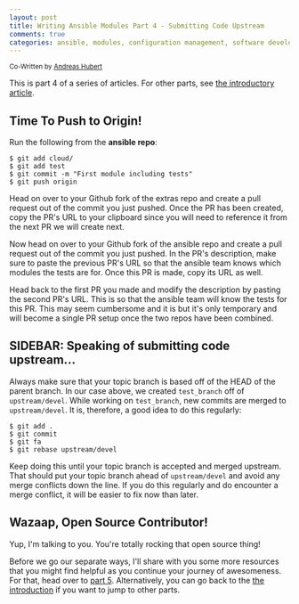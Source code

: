 ```yaml
---
layout: post
title: Writing Ansible Modules Part 4 - Submitting Code Upstream
comments: true
categories: ansible, modules, configuration management, software development, automated testing, code coverage, agile, tdd, bdd
---
```

<sup>Co-Written by [Andreas Hubert](https://www.linkedin.com/in/peshay/)</sup>

This is part 4 of a series of articles. For other parts, see
[the introductory article](/2016/06/writing-ansible-modules-with-tests.html).


## Time To Push to Origin!

Run the following from the **ansible repo**:

    $ git add cloud/
    $ git add test    
    $ git commit -m "First module including tests"
    $ git push origin

Head on over to your Github fork of the extras repo and create a pull request
out of the commit you just pushed. Once the PR has been created, copy the PR's
URL to your clipboard since you will need to reference it from the next PR we
will create next.

Now head on over to your Github fork of the ansible repo and create a pull
request out of the commit you just pushed. In the PR's description, make sure
to paste the previous PR's URL so that the ansible team knows which modules
the tests are for. Once this PR is made, copy its URL as well.

Head back to the first PR you made and modify the description by pasting the
second PR's URL. This is so that the ansible team will know the tests for this
PR. This may seem cumbersome and it is but it's only temporary and will become
a single PR setup once the two repos have been combined.


## SIDEBAR: Speaking of submitting code upstream...

Always make sure that your topic branch is based off of the HEAD
of the parent branch. In our case above, we created `test_branch` off
of `upstream/devel`. While working on `test_branch`, new commits are
merged to `upstream/devel`. It is, therefore, a good idea to do this
regularly:

    $ git add .
    $ git commit
    $ git fa
    $ git rebase upstream/devel

Keep doing this until your topic branch is accepted and merged
upstream. That should put your topic branch ahead of `upstream/devel`
and avoid any merge conflicts down the line. If you do this regularly
and do encounter a merge conflict, it will be easier to fix now
than later.


## Wazaap, Open Source Contributor!

Yup, I'm talking to you. You're totally rocking that open source thing!

Before we go our separate ways, I'll share with you some more resources that
you might find helpful as you continue your journey of awesomeness. For that,
head over to [part 5](/2016/10/writing-ansible-modules-005.html). Alternatively,
you can go back to the [the introduction](/2016/06/writing-ansible-modules-with-tests.html)
if you want to jump to other parts.
